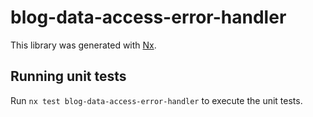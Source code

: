 # blog-data-access-error-handler

This library was generated with [Nx](https://nx.dev).

## Running unit tests

Run `nx test blog-data-access-error-handler` to execute the unit tests.
